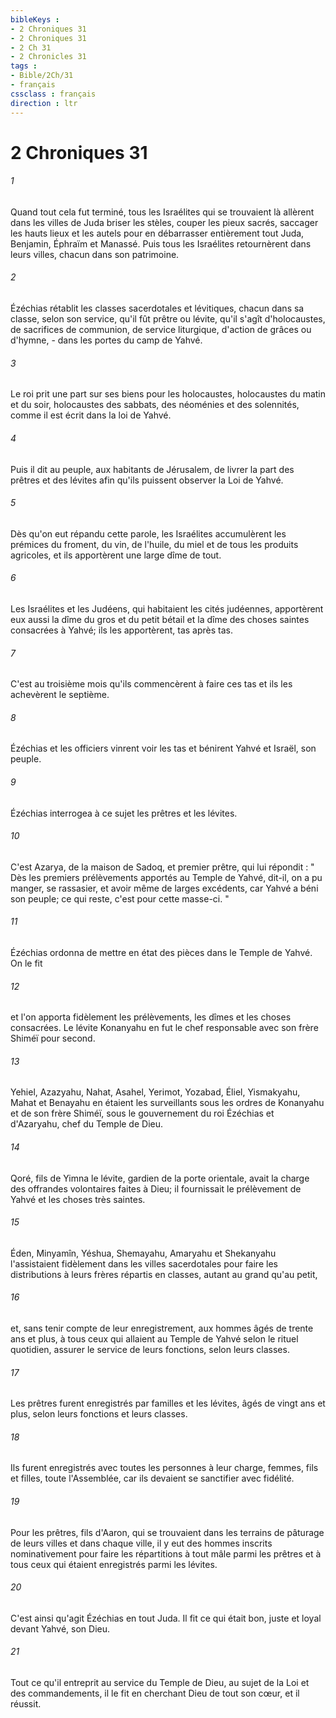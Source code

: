 ```yaml
---
bibleKeys : 
- 2 Chroniques 31
- 2 Chroniques 31
- 2 Ch 31
- 2 Chronicles 31
tags : 
- Bible/2Ch/31
- français
cssclass : français
direction : ltr
---
```


# 2 Chroniques 31

###### 1
Quand tout cela fut terminé, tous les Israélites qui se trouvaient là allèrent dans les villes de Juda briser les stèles, couper les pieux sacrés, saccager les hauts lieux et les autels pour en débarrasser entièrement tout Juda, Benjamin, Éphraïm et Manassé. Puis tous les Israélites retournèrent dans leurs villes, chacun dans son patrimoine. 
###### 2
Ézéchias rétablit les classes sacerdotales et lévitiques, chacun dans sa classe, selon son service, qu'il fût prêtre ou lévite, qu'il s'agît d'holocaustes, de sacrifices de communion, de service liturgique, d'action de grâces ou d'hymne, - dans les portes du camp de Yahvé. 
###### 3
Le roi prit une part sur ses biens pour les holocaustes, holocaustes du matin et du soir, holocaustes des sabbats, des néoménies et des solennités, comme il est écrit dans la loi de Yahvé. 
###### 4
Puis il dit au peuple, aux habitants de Jérusalem, de livrer la part des prêtres et des lévites afin qu'ils puissent observer la Loi de Yahvé. 
###### 5
Dès qu'on eut répandu cette parole, les Israélites accumulèrent les prémices du froment, du vin, de l'huile, du miel et de tous les produits agricoles, et ils apportèrent une large dîme de tout. 
###### 6
Les Israélites et les Judéens, qui habitaient les cités judéennes, apportèrent eux aussi la dîme du gros et du petit bétail et la dîme des choses saintes consacrées à Yahvé; ils les apportèrent, tas après tas. 
###### 7
C'est au troisième mois qu'ils commencèrent à faire ces tas et ils les achevèrent le septième. 
###### 8
Ézéchias et les officiers vinrent voir les tas et bénirent Yahvé et Israël, son peuple. 
###### 9
Ézéchias interrogea à ce sujet les prêtres et les lévites. 
###### 10
C'est Azarya, de la maison de Sadoq, et premier prêtre, qui lui répondit : " Dès les premiers prélèvements apportés au Temple de Yahvé, dit-il, on a pu manger, se rassasier, et avoir même de larges excédents, car Yahvé a béni son peuple; ce qui reste, c'est pour cette masse-ci. " 
###### 11
Ézéchias ordonna de mettre en état des pièces dans le Temple de Yahvé. On le fit 
###### 12
et l'on apporta fidèlement les prélèvements, les dîmes et les choses consacrées. Le lévite Konanyahu en fut le chef responsable avec son frère Shiméï pour second. 
###### 13
Yehiel, Azazyahu, Nahat, Asahel, Yerimot, Yozabad, Éliel, Yismakyahu, Mahat et Benayahu en étaient les surveillants sous les ordres de Konanyahu et de son frère Shiméï, sous le gouvernement du roi Ézéchias et d'Azaryahu, chef du Temple de Dieu. 
###### 14
Qoré, fils de Yimna le lévite, gardien de la porte orientale, avait la charge des offrandes volontaires faites à Dieu; il fournissait le prélèvement de Yahvé et les choses très saintes. 
###### 15
Éden, Minyamîn, Yéshua, Shemayahu, Amaryahu et Shekanyahu l'assistaient fidèlement dans les villes sacerdotales pour faire les distributions à leurs frères répartis en classes, autant au grand qu'au petit, 
###### 16
et, sans tenir compte de leur enregistrement, aux hommes âgés de trente ans et plus, à tous ceux qui allaient au Temple de Yahvé selon le rituel quotidien, assurer le service de leurs fonctions, selon leurs classes. 
###### 17
Les prêtres furent enregistrés par familles et les lévites, âgés de vingt ans et plus, selon leurs fonctions et leurs classes. 
###### 18
Ils furent enregistrés avec toutes les personnes à leur charge, femmes, fils et filles, toute l'Assemblée, car ils devaient se sanctifier avec fidélité. 
###### 19
Pour les prêtres, fils d'Aaron, qui se trouvaient dans les terrains de pâturage de leurs villes et dans chaque ville, il y eut des hommes inscrits nominativement pour faire les répartitions à tout mâle parmi les prêtres et à tous ceux qui étaient enregistrés parmi les lévites. 
###### 20
C'est ainsi qu'agit Ézéchias en tout Juda. Il fit ce qui était bon, juste et loyal devant Yahvé, son Dieu. 
###### 21
Tout ce qu'il entreprit au service du Temple de Dieu, au sujet de la Loi et des commandements, il le fit en cherchant Dieu de tout son cœur, et il réussit. 
